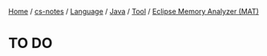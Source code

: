 [Home](https://mengxianbin.github.io) /
[cs-notes](https://mengxianbin.github.io/cs-notes/content) /
[Language](https://mengxianbin.github.io/cs-notes/content/Language) /
[Java](https://mengxianbin.github.io/cs-notes/content/Language/Java) /
[Tool](https://mengxianbin.github.io/cs-notes/content/Language/Java/Tool) /
[Eclipse Memory Analyzer (MAT)](https://mengxianbin.github.io/cs-notes/content/Language/Java/Tool/Eclipse%20Memory%20Analyzer%20%28MAT%29)

# TO DO
